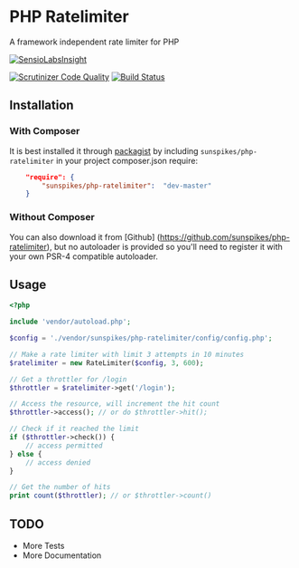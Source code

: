 PHP Ratelimiter
===============

A framework independent rate limiter for PHP

[![SensioLabsInsight](https://insight.sensiolabs.com/projects/51be0137-1158-403a-9fc7-ab863f2c0ca9/big.png)](https://insight.sensiolabs.com/projects/51be0137-1158-403a-9fc7-ab863f2c0ca9)

[![Scrutinizer Code Quality](https://scrutinizer-ci.com/g/sunspikes/php-ratelimiter/badges/quality-score.png?b=master)](https://scrutinizer-ci.com/g/sunspikes/php-ratelimiter/?branch=master)
[![Build Status](https://travis-ci.org/sunspikes/php-ratelimiter.svg?branch=master)](https://travis-ci.org/sunspikes/php-ratelimiter)

## Installation

### With Composer

It is best installed it through [packagist](http://packagist.org/packages/sunspikes/php-ratelimiter) 
by including `sunspikes/php-ratelimiter` in your project composer.json require:

``` json
    "require": {
        "sunspikes/php-ratelimiter":  "dev-master"
    }
```

### Without Composer

You can also download it from [Github] (https://github.com/sunspikes/php-ratelimiter), 
but no autoloader is provided so you'll need to register it with your own PSR-4 
compatible autoloader.

## Usage

```php
<?php

include 'vendor/autoload.php';

$config = './vendor/sunspikes/php-ratelimiter/config/config.php';

// Make a rate limiter with limit 3 attempts in 10 minutes
$ratelimiter = new RateLimiter($config, 3, 600);

// Get a throttler for /login 
$throttler = $ratelimiter->get('/login');

// Access the resource, will increment the hit count
$throttler->access(); // or do $throttler->hit();

// Check if it reached the limit
if ($throttler->check()) {
    // access permitted
} else {
    // access denied
}

// Get the number of hits
print count($throttler); // or $throttler->count()


```
 
TODO
----
- More Tests
- More Documentation
